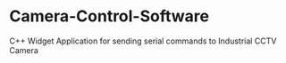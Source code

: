 # Camera-Control-Software
C++ Widget Application for sending serial commands to Industrial CCTV Camera 
